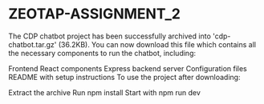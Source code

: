 # ZEOTAP-ASSIGNMENT_2
The CDP chatbot project has been successfully archived into 'cdp-chatbot.tar.gz' (36.2KB). You can now download this file which contains all the necessary components to run the chatbot, including:

Frontend React components
Express backend server
Configuration files
README with setup instructions
To use the project after downloading:

Extract the archive
Run npm install
Start with npm run dev

